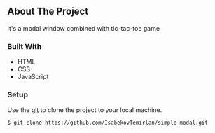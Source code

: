 ## About The Project
It's a modal window combined with tic-tac-toe game

### Built With
- HTML
- CSS
- JavaScript

### Setup
Use the [git](https://git-scm.com/downloads) to clone the project to your local machine.
```sh
$ git clone https://github.com/IsabekovTemirlan/simple-modal.git
```
